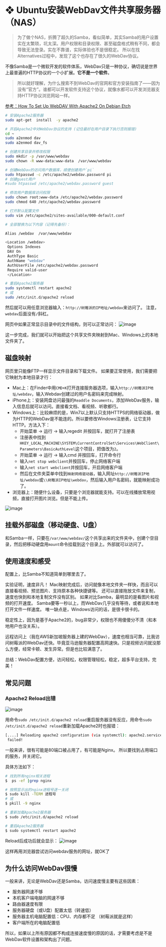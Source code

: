 # ❖ Ubuntu安装WebDav文件共享服务器（NAS）

> 为了做个NAS，折腾了超久的Samba，看似简单，其实Samba的用户设置实在太繁琐，坑太深。用户权限和目录权限、甚至磁盘格式稍有不同，都会导致无法登录。实在不靠谱，实际体验也不是很稳定。
所以在找Alternatives过程中，发现了这个也存在了很久的WebDav协议。

不像Samba是一个微软开发的软件体系，WebDav只是一种协议，确切说是世界上最普遍的HTTP协议的一个小扩展。**它不是一个软件**。

> 所以就好理解，为什么搜索不到WebDav的官网和官方安装指南了——因为没有“官方”。谁都可以开发软件支持这个协议，就像水都可以开发浏览器支持HTTP协议浏览网站一样。

[参考：How To Set Up WebDAV With Apache2 On Debian Etch](https://www.howtoforge.com/setting-up-webdav-with-apache2-on-debian-etch)

```sh
# 安装Apache2服务器
sudo apt-get  install  -y apache2

# 开启Apache2中对WebDav协议的支持 (记住最好在用户目录下执行否则报错)
cd ~
sudo a2enmod dav
sudo a2enmod dav_fs

# 创建共享目录并修改权限
sudo mkdir -p /var/www/webdav
sudo chown -R www-data:www-data  /var/www/webdav

# 创建WebDav的访问用户数据库，顺便创建用户`pi`
sudo htpasswd -c /etc/apache2/webdav.password pi
# 创建guest用户
#sudo htpasswd /etc/apache2/webdav.password guest

# 修改用户数据库访问权限
sudo chown root:www-data /etc/apache2/webdav.password
sudo chmod 640 /etc/apache2/webdav.password

# 打开默认配置文件
sudo vim /etc/apache2/sites-available/000-default.conf

# 全部替换为以下内容（记得先备份）：

Alias /webdav  /var/www/webdav

<Location /webdav>
 Options Indexes
 DAV On
 AuthType Basic
 AuthName "webdav"
 AuthUserFile /etc/apache2/webdav.password
 Require valid-user
 </Location>

# 重启Apache2服务器
sudo systemctl restart apache2
# 或
sudo /etc/init.d/apache2 reload
```

然后就可以用任意浏览器输入：`http://树莓派的IP地址/webdav`来访问了。
注意，`webdav`后面没有`/`斜杠。

网页中如果正常显示目录中的文件结构，则可以正常访问：
![image](https://user-images.githubusercontent.com/14041622/42874477-d50f3ce8-8ab3-11e8-8c1c-d078f6f9cf56.png)

这一步完成，我们就可以开始把这个共享文件夹映射到Mac、Windows上的本地文件夹了。


## 磁盘映射
网页里只能像FTP一样显示文件目录和下载文件。
如果要正常使用，我们需要把它映射为本地目录才行：
- Mac上：在Finder中用`CMD+K`打开连接服务器选项，输入`http://树莓派IP地址/webdav`，输入Webdav创建过的用户名密码来完成映射。
- iPhone上：安装网盘访问最强的`Readdle Documents`，添加WebDav服务，输入信息后就可以访问。直接看文档、看视频、听歌都行。
- Windows上：比较麻烦的是，Win7以上默认只支持HTTPS的网络驱动器，做为HTTP的WebDav是不能连的。所以要修改Windows注册表，让它支持HTTP。方法入下：
    - 开始菜单 -> 运行 -> 输入regedit 并按回车，就打开了注册表 
    - 注册表中找到`HKEY_LOCAL_MACHINE\SYSTEM\CurrentControlSet\Services\WebClient\Parameters\BasicAuthLevel`这个项目，把值改为`2`。
    - 开始菜单 -> 运行 -> 输入cmd 并按回车，打开命令行
    - 输入`net stop webclient`并按回车，停止网络客户端
    - 输入`net start webclient`并按回车，开启网络客户端
    - 然后在文件夹菜单中找到`映射网络驱动器`，输入网址`http://树莓派IP地址/webdav`或`\\树莓派IP地址\webdav`，然后输入用户名密码，就能映射成功了。
- 浏览器上：随便什么设备，只要是个浏览器就能支持。可以在线播放常用视频，直接打开图片浏览。但是不能上传。

![image](https://user-images.githubusercontent.com/14041622/42875560-a448b3ca-8ab6-11e8-925d-c364431e261a.png)


## 挂载外部磁盘（移动硬盘、U盘）
和Samba一样，只要在`/var/www/webdav/`这个共享出来的文件夹中，创建个空目录，然后把移动硬盘用`mount`命令挂载到这个目录上。外部就可以访问了。


## 使用速度和感受
配置上，比Samba不知道简单到哪里去了。

实验证明，速度非凡！
Mac映射完成后，访问就像本地文件夹一样快，而且可以直接看视频、预览图片、支持原本各种快捷键等。
还可以直接拖放文件来复制，速度也快到和本地复制文件没有区别。
如果对比Samba，最明显的是看图片和视频的打开速度。
Samba要等一秒以上，而WebDav几乎没有等待，或者说和本地打开文件一样速度。
唯一缺点是，Windows访问的话，是很卡很卡的。

稳定性上，因为是基于Apache2的，bug非常少，权限也不用傻傻分不清（和本地用户也没关系）。

远程访问上（我在AWS新加坡服务器上建的WebDav），速度也相当可靠，比我访问树莓派的WebDav还快。毕竟亚马逊服务器配置高网速快。只是视频访问就没那么方便，经常卡顿、发生异常。但是也比较满意了。

总结：WebDav配置方便，访问轻松，权限管理轻松，稳定，超多平台支持，完美！



## 常见问题

### Apache2 Reload出错
![image](https://user-images.githubusercontent.com/14041622/43150193-e4a2ce62-8f9b-11e8-9e32-021fcc92ed51.png)

用命令`sudo /etc/init.d/apache2 reload`重启服务器没有反应，用命令`sudo /etc/init.d/apache2 reload`重新加载Apache2时也报错：
```sh
[....] Reloading apache2 configuration (via systemctl): apache2.serviceJob for apache2.service failed. See 'systemctl status apache2.service' and 'journalctl -xn' for details.
 failed!
```

一般来讲，很有可能是80端口被占用了，有可能是Nginx。
所以要找到占用端口的服务，并关闭它。

具体方法如下：
```sh
# 找到所有nginx相关进程
$  ps -ef |grep nginx

# 按照显示出的nginx进程号逐一关闭
$ sudo kill -TERM 进程号
# 或
$ pkill -9 nginx

# 重新加载Apache2服务器
$ sudo /etc/init.d/apache2 reload

# 重启Apache2服务器
$ sudo systemctl restart apache2
```

Reload后成功后就会显示：
![image](https://user-images.githubusercontent.com/14041622/43150359-4b3b9a64-8f9c-11e8-9418-4d205eadfeb0.png)

这样再用浏览器尝试访问webdav服务的网址，就OK了

## 为什么访问WebDav很慢
一般来讲，无论是WebDav还是Samba，访问速度慢主要有这些因素：
- 服务器网速不够
- 本机客户端电脑的网速不够
- 路由器速度有限
- 服务器硬盘（或U盘）配置太低（转速低）
- 服务器主机电脑配置低：CPU、内存都不足 （树莓派就是这样）
- 客户端所在的电脑配置低

所以，如果以上所有原因都不构成连接速度慢的原因的话，才需要考虑是不是WebDav软件设置和架构出了问题。


